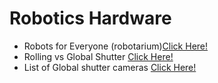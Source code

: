 # Robotics Hardware

* Robots for Everyone (robotarium)[Click Here!](https://www.news.gatech.edu/features/robotarium-robotics-lab-accessible-all)
* Rolling vs Global Shutter [Click Here!](http://www.arducam.com/camera-modules/camera-breakout-board/global-shutter-camera/)
* List of Global shutter cameras [Click Here!](https://github.com/gajena/roc\_the\_saviour/wiki/Global-Shutter-Cameras)

